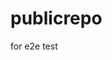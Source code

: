 # publicrepo
for e2e test












































































































































































































































































































































































































































































































































































































































































































































































































































































































































































































































































































































































































































































































































































































































































































































































































































































































































































































































































































































































































































































































































































































































































































































































































































































































































































































































































































































































































































































































































































































































































































































































































































































































































































































































































































































































































































































































































































































































































































































































































































































































































































